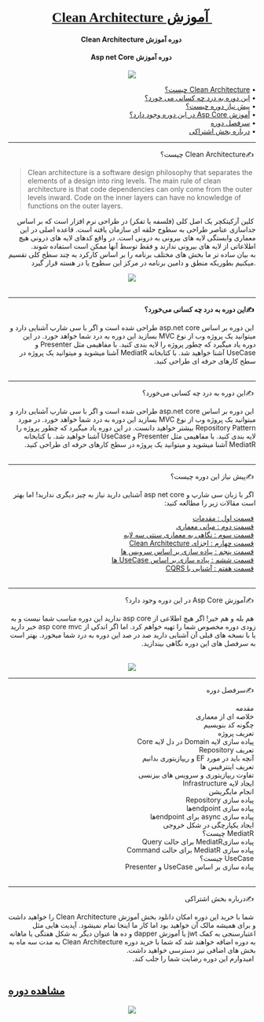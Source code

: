 <h1 align="center" style="font-family:Tahoma">
  <br>
  <a href="http://mediapub.ir/product/1/%D8%A2%D9%85%D9%88%D8%B2%D8%B4-clean-architecture" >
  &#x202b; 
آموزش Clean Architecture
  </a>
</h1>

<h4 align="center">
  &#x202b; 
دوره آموزش Clean Architecture 
</h4>
<h4 align="center">
  &#x202b; 
دوره آموزش Asp net Core 
</h4>
 
<p align="center">
  <a href="http://www.youtube.com/watch?v=Ux8EBatdjxE">
<img src="http://img.youtube.com/vi/Ux8EBatdjxE/0.jpg"/>
    </a>
 </p>
  
<p align="right">
  &#x202b;• <a href="#whatisca">Clean Architecture چیست؟</a><br>
    &#x202b;• <a href="#donate">&#x202b;این دوره به درد چه کسانی می خورد؟</a>  <br>
    &#x202b;• <a href="#support">&#x202b;پیش نیاز دوره چیست؟</a>  <br>
    &#x202b;• <a href="#author">&#x202b;آموزش Asp Core در این دوره وجود دارد؟</a>   <br>
  &#x202b;• <a href="#contributing">&#x202b;سرفصل دوره</a>   <br>
  &#x202b;• <a href="#contributing">&#x202b;درباره بخش اشتراکی</a>   <br>


</p>

---
<p align="right">
&#x202b; ✍️Clean Architecture چیست؟
</p>
<table><tr>

> Clean architecture  is a software design philosophy that separates the
> elements of a design into ring levels. The main rule of clean
> architecture  is that  code  dependencies can only come from the outer
> levels inward.  Code  on the inner layers can have no knowledge of
> functions on the outer layers.
<p align="right">
&#x202b; 
کلین آرکیتکچر یک اصل کلی (فلسفه یا تفکر) در طراحی نرم افزار است که بر اساس جداسازی عناصر طراحی به سطوح حلقه ای سازمان یافته است. قاعده اصلی در این معماری وابستگی لایه های بیرونی به درونی است. در واقع کدهای لایه های درونی هیچ اطلاعاتی از لایه های بیرونی ندارند و فقط توسط آنها ممکن است استفاده شوند.
<br/>
به بیان ساده تر ما بخش های مختلف برنامه را بر اساس کارکرد به چند سطح کلی تقسیم میکنیم بطوریکه منطق و دامین برنامه در مرکز این سطوح یا در هسته قرار گیرد.
</p>
<p align="center">
<img src="https://files.virgool.io/upload/users/31628/posts/lgwrxgqmimgq/kqncfjgrq4n5.png"/>
 </p>
</tr></table>

---
<p align="right" style="font-weight:bold">
&#x202b; ✍️این دوره به درد چه کسانی می‌خورد؟
</p>
<table><tr>
<p align="right">
&#x202b; 
این دوره بر اساس asp.net core طراحی شده است و اگر با سی شارپ آشنایی دارد و میتوانید یک پروژه وب از نوع MVC بسازید این دوره به درد شما خواهد خورد.  در این دوره یاد میگیرد که چطور پروژه را لایه بندی کنید. با مفاهیمی مثل Presenter و UseCase آشنا خواهید شد. با کتابخانه MediatR آشنا میشوید و میتوانید یک پروژه در سطح کارهای حرفه ای طراحی کنید.
</p>
</tr>
</table>

---
<p align="right">
&#x202b; ✍️این دوره به درد چه کسانی می‌خورد؟
</p>
<table><tr>
<p align="right">
&#x202b; 
این دوره بر اساس asp.net core طراحی شده است و اگر با سی شارپ آشنایی دارد و میتوانید یک پروژه وب از نوع MVC بسازید این دوره به درد شما خواهد خورد. در مورد Repository Pattern بیشتر خواهید دانست. در این دوره یاد میگیرد که چطور پروژه را لایه بندی کنید. با مفاهیمی مثل Presenter و UseCase آشنا خواهید شد. با کتابخانه MediatR آشنا میشوید و میتوانید یک پروژه در سطح کارهای حرفه ای طراحی کنید.
</p>
</tr>
</table>

---
<p align="right">
&#x202b; ✍️پیش نیاز این دوره چیست؟
</p>
<table><tr>
<p align="right">
&#x202b; 
اگر با زبان سی شارپ و asp net core آشنایی دارید نیاز به چیز دیگری ندارید! اما بهتر است مقالات زیر را مطالعه کنید:
<p align="right">
&#x202b; <a href="http://vrgl.ir/xUccc">قسمت اول : مقدمات</a>  <br>
&#x202b; <a href="http://vrgl.ir/YUxT1">قسمت دوم : مبانی معماری</a>  <br>
&#x202b; <a href="http://vrgl.ir/JqyfR">قسمت سوم : نگاهی به معماری سنتی سه لایه</a>  <br>
&#x202b; <a href="http://vrgl.ir/RjVur">قسمت چهارم : اجزای Clean Architecture</a>  <br>
&#x202b; <a href="http://vrgl.ir/U6Ui2">قسمت پنجم : پیاده سازی بر اساس سرویس ها</a>  <br>
&#x202b; <a href="http://vrgl.ir/FdDYM">قسمت ششم : پیاده سازی بر اساس UseCase ها</a>  <br>
&#x202b; <a href="http://vrgl.ir/ejVpo">قسمت هفتم : آشنایی با CQRS</a>
</p>

</p>
</tr>
</table>

---
<p align="right">
&#x202b; ✍️آموزش Asp Core در این دوره وجود دارد؟
</p>
<table><tr>
<p align="right">
&#x202b; 
هم بله و هم خیر! اگر هیچ اطلاعی از asp core ندارید این دوره مناسب شما نیست و به زودی دوره مخصوص شما را تهیه خواهم کرد. اما اگر اندکی از asp core mvc خبر دارید یا با نسخه های قبلی آن آشنایی دارید صد در صد این دوره به درد شما میخورد. بهتر است به سرفصل های این دوره نگاهی بیندازید.
</p>
</tr>
</table>
<p align="center">
  <a href="http://www.youtube.com/watch?v=ueY_yg1qeZU">
<img src="http://img.youtube.com/vi/ueY_yg1qeZU/0.jpg"/>
    </a>
 </p>
 
---
<p align="right">
&#x202b; ✍️سرفصل دوره
</p>
<table><tr>
<p align="right">
&#x202b; مقدمه<br>
&#x202b; خلاصه ای از معماری<br>
&#x202b; چگونه کد بنویسیم<br>
&#x202b; تعریف پروژه<br>
&#x202b; پیاده سازی لایه Domain در دل لایه Core<br>
&#x202b; تعریف Repository<br>
&#x202b; آنچه باید در مورد EF و ریپازیتوری بدانیم<br>
&#x202b; تعریف اینترفیس ها<br>
&#x202b; تفاوت ریپازیتوری و سرویس های بیزنسی<br>
&#x202b; ایجاد لایه Infrastructure<br>
&#x202b; انجام مایگریشن<br>
&#x202b; پیاده سازی Repository<br>
&#x202b; پیاده سازی endpointها<br>
&#x202b; پیاده سازی async برای endpointها<br>
&#x202b; ایجاد یکپارچگی در شکل خروجی<br>
&#x202b; MediatR چیست؟<br>
&#x202b; پیاده سازیMediatR برای حالت Query<br>
&#x202b; پیاده سازی MediatR برای حالت Command <br>
&#x202b; UseCase چیست؟<br>
&#x202b; پیاده سازی بر اساس UseCase و Presenter<br>
</p>
</tr>
</table>

---
<p align="right">
&#x202b; ✍️درباره بخش اشتراکی
</p>
<table><tr>
<p align="right">
&#x202b; 
شما با خرید این دوره امکان دانلود بخش آموزش Clean Architecture را خواهید داشت و برای همیشه مالک آن خواهید بود اما کار ما اینجا تمام نمیشود. آپدیت هایی مثل اعتبارسنجی به کمک jwt یا آموزش dapper و ده ها عنوان دیگر به شکل هفتگی یا ماهانه به دوره اضافه خواهند شد که شما با خرید دوره Clean Architecture به مدت سه ماه به بخش های اضافی نیز دسترسی خواهید داشت.<br>
&#x202b; امیدوارم این دوره رضایت شما را جلب کند.
</p>
</tr>
</table>

## [مشاهده دوره]([http://mediapub.ir/product/1/%D8%A2%D9%85%D9%88%D8%B2%D8%B4-clean-architecture](https://youtube.com/playlist?list=PLyFg6Iua5MRkkmAPTF3-6RAW36rPYy9Qq&si=o2xxx2IckKQadVPR))

<p align="center">
<img src="https://files.virgool.io/upload/users/31628/posts/gqkuvedonr29/lmbshtfeuubm.png"/>
 </p>




